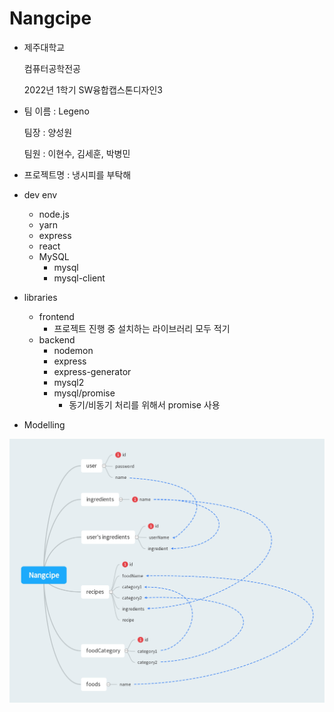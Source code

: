 # Nangcipe

- 제주대학교

  컴퓨터공학전공

  2022년 1학기 SW융합캡스톤디자인3

  

- 팀 이름 : Legeno

  팀장 : 양성원

  팀원 : 이현수, 김세훈, 박병민

  

- 프로젝트명 : 냉시피를 부탁해



- dev env
  - node.js
  - yarn
  - express
  - react
  - MySQL
    - mysql
    - mysql-client
- libraries
  - frontend
    - 프로젝트 진행 중 설치하는 라이브러리 모두 적기
  - backend
    - nodemon
    - express
    - express-generator
    - mysql2
    - mysql/promise
      - 동기/비동기 처리를 위해서 promise 사용
- Modelling

![Nangcipe](./Nangcipe.jpeg)

